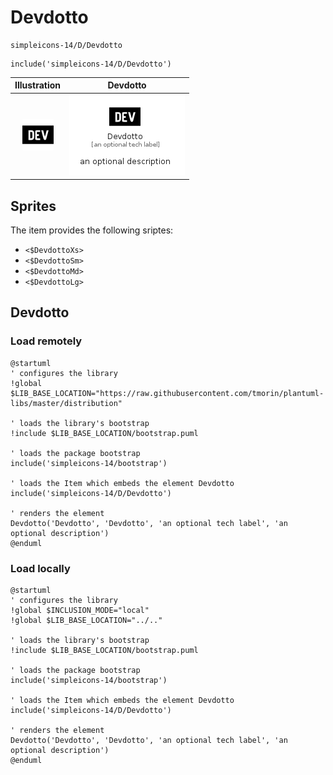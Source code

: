 # Devdotto


```text
simpleicons-14/D/Devdotto
```

```text
include('simpleicons-14/D/Devdotto')
```



| Illustration | Devdotto |
| :---: | :---: |
| ![illustration for Illustration](../../simpleicons-14/D/Devdotto.png) | ![illustration for Devdotto](../../simpleicons-14/D/Devdotto.Local.png) |



## Sprites
The item provides the following sriptes:

- `<$DevdottoXs>`
- `<$DevdottoSm>`
- `<$DevdottoMd>`
- `<$DevdottoLg>`





## Devdotto

### Load remotely
```plantuml
@startuml
' configures the library
!global $LIB_BASE_LOCATION="https://raw.githubusercontent.com/tmorin/plantuml-libs/master/distribution"

' loads the library's bootstrap
!include $LIB_BASE_LOCATION/bootstrap.puml

' loads the package bootstrap
include('simpleicons-14/bootstrap')

' loads the Item which embeds the element Devdotto
include('simpleicons-14/D/Devdotto')

' renders the element
Devdotto('Devdotto', 'Devdotto', 'an optional tech label', 'an optional description')
@enduml
```

### Load locally
```plantuml
@startuml
' configures the library
!global $INCLUSION_MODE="local"
!global $LIB_BASE_LOCATION="../.."

' loads the library's bootstrap
!include $LIB_BASE_LOCATION/bootstrap.puml

' loads the package bootstrap
include('simpleicons-14/bootstrap')

' loads the Item which embeds the element Devdotto
include('simpleicons-14/D/Devdotto')

' renders the element
Devdotto('Devdotto', 'Devdotto', 'an optional tech label', 'an optional description')
@enduml
```

